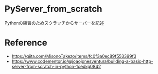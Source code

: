 # PyServer_from_scratch

Pythonの練習のためスクラッチからサーバーを記述


# Reference

- https://qiita.com/MisonoTakezo/items/fc0f3a0ec89f553399f3
- https://www.codementor.io/@joaojonesventura/building-a-basic-http-server-from-scratch-in-python-1cedkg0842
